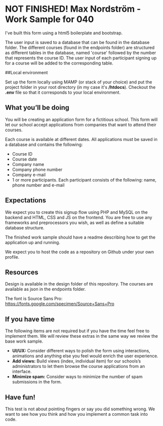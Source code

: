 # NOT FINISHED! Max Nordström - Work Sample for 040

I've built this form using a html5 boilerplate and bootstrap.

The user input is saved to a database that can be found in the database folder.
The different courses (found in the endpoints folder) are structured as different tables in the database, named 'course' followed by the number that represents the course ID. The user input of each participant signing up for a course will be added to the corresponding table.

##Local environment

Set up the form locally using MAMP (or stack of your choice) and put the project folder in your root directory (in my case it's **/htdocs**). Checkout the **.env** file so that it corresponds to your local environment.

##





## What you’ll be doing
You will be creating an application form for a fictitious school. This form will let our school accept applications from companies that want to attend their courses.

Each course is available at different dates. All applications must be saved in a database and contains the following:

- Course ID
- Course date
- Company name
- Company phone number
- Company e-mail
- 1 or more participants. Each participant consists of the following: name, phone number and e-mail

## Expectations
We expect you to create this signup flow using PHP and MySQL on the backend and HTML, CSS and JS on the frontend. You are free to use any frameworks and preprocessors you wish, as well as define a suitable database structure.

The finished work sample should have a readme describing how to get the application up and running.

We expect you to host the code as a repository on Github under your own profile.

## Resources
Design is available in the design folder of this repository. The courses are available as json in the endpoints folder.

The font is Source Sans Pro: https://fonts.google.com/specimen/Source+Sans+Pro

## If you have time
The following items are not required but if you have the time feel free to implement them. We will review these extras in the same way we review the base work sample.

- **UI/UX:** Consider different ways to polish the form using interactions, animations and anything else you feel would enrich the user experience.
- **Add views:** Build views (index, individual item) for our schools’s administrators to let them browse the course applications from an interface.
- **Minimize spam:** Consider ways to minimize the number of spam submissions in the form.

## Have fun!
This test is not about pointing fingers or say you did something wrong. We want to see how you think and how you implement a common task into code.